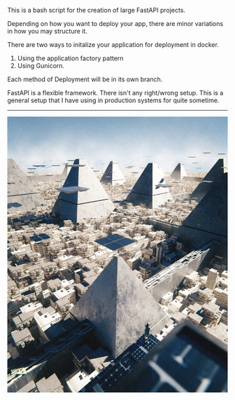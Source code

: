 
This is a bash script for the creation of large FastAPI projects.


Depending on how you want to deploy your app, there are minor variations in how you may structure it.

There are two ways to initalize your application for deployment in docker.
1. Using the application factory pattern
2. Using Gunicorn.

Each method of Deployment will be in its own branch.

FastAPI is a flexible framework. There isn't any right/wrong setup. This is a general setup that I have using in production systems for quite sometime.




---
![readme/1631651917229.jpg](readme/1631651917229.jpg)


